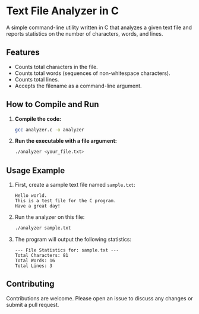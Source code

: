 # Text File Analyzer in C

A simple command-line utility written in C that analyzes a given text file and reports statistics on the number of characters, words, and lines.

## Features

-   Counts total characters in the file.
-   Counts total words (sequences of non-whitespace characters).
-   Counts total lines.
-   Accepts the filename as a command-line argument.

## How to Compile and Run

1.  **Compile the code:**
    ```bash
    gcc analyzer.c -o analyzer
    ```

2.  **Run the executable with a file argument:**
    ```bash
    ./analyzer <your_file.txt>
    ```

## Usage Example

1.  First, create a sample text file named `sample.txt`:

    ```
    Hello world.
    This is a test file for the C program.
    Have a great day!
    ```

2.  Run the analyzer on this file:

    ```bash
    ./analyzer sample.txt
    ```

3.  The program will output the following statistics:

    ```
    --- File Statistics for: sample.txt ---
    Total Characters: 81
    Total Words: 16
    Total Lines: 3
    ```

## Contributing

Contributions are welcome. Please open an issue to discuss any changes or submit a pull request.
